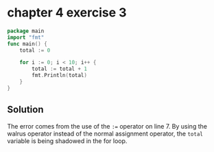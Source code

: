 #  chapter 4 exercise 3

```go
package main
import "fmt"
func main() {
	total := 0

	for i := 0; i < 10; i++ {
		total := total + 1
		fmt.Println(total)
	}
}
```

## Solution

The error comes from the use of the `:=` operator on line 7. By using the walrus operator instead of the normal assignment operator, the `total` variable is being shadowed in the for loop. 
